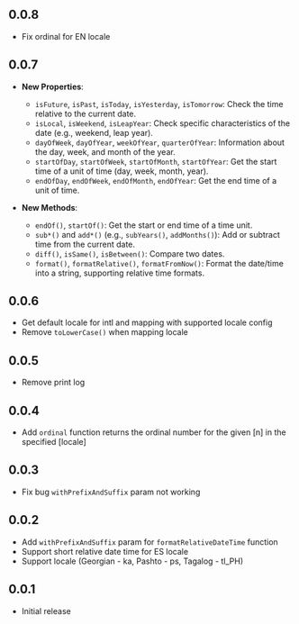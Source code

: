 ## 0.0.8

- Fix ordinal for EN locale

## 0.0.7

- **New Properties**:

  - `isFuture`, `isPast`, `isToday`, `isYesterday`, `isTomorrow`: Check the time relative to the current date.
  - `isLocal`, `isWeekend`, `isLeapYear`: Check specific characteristics of the date (e.g., weekend, leap year).
  - `dayOfWeek`, `dayOfYear`, `weekOfYear`, `quarterOfYear`: Information about the day, week, and month of the year.
  - `startOfDay`, `startOfWeek`, `startOfMonth`, `startOfYear`: Get the start time of a unit of time (day, week, month, year).
  - `endOfDay`, `endOfWeek`, `endOfMonth`, `endOfYear`: Get the end time of a unit of time.

- **New Methods**:

  - `endOf()`, `startOf()`: Get the start or end time of a time unit.
  - `sub*()` and `add*()` (e.g., `subYears()`, `addMonths()`): Add or subtract time from the current date.
  - `diff()`, `isSame()`, `isBetween()`: Compare two dates.
  - `format()`, `formatRelative()`, `formatFromNow()`: Format the date/time into a string, supporting relative time formats.

## 0.0.6

- Get default locale for intl and mapping with supported locale config
- Remove `toLowerCase()` when mapping locale

## 0.0.5

- Remove print log

## 0.0.4

- Add `ordinal` function returns the ordinal number for the given [n] in the specified [locale]

## 0.0.3

- Fix bug `withPrefixAndSuffix` param not working

## 0.0.2

- Add `withPrefixAndSuffix` param for `formatRelativeDateTime` function
- Support short relative date time for ES locale
- Support locale (Georgian - ka, Pashto - ps, Tagalog - tl_PH)

## 0.0.1

- Initial release
